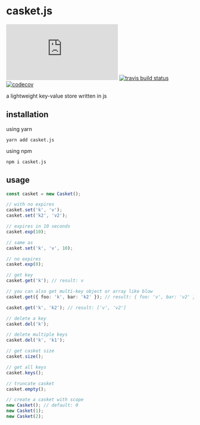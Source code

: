 # casket.js

[![npm version](https://badgen.net/npm/v/casket.js)](https://www.npmjs.com/package/casket.js) [![travis build status](https://api.travis-ci.com/Hrysa/casket.js.svg?branch=master)](https://travis-ci.com/github/Hrysa/casket.js) [![codecov](https://codecov.io/gh/Hrysa/casket.js/branch/master/graph/badge.svg)](https://codecov.io/gh/Hrysa/casket.js)

a lightweight key-value store written in js

## installation

using yarn

```shell
yarn add casket.js
```

using npm

```
npm i casket.js
```

## usage

```typescript
const casket = new Casket();

// with no expires
casket.set('k', 'v');
casket.set('k2', 'v2');

// expires in 10 seconds
casket.exp(10);

// same as
casket.set('k', 'v', 10);

// no expires
casket.exp(0);

// get key
casket.get('k'); // result: v

// you can also get multi-key object or array like blow
casket.get({ foo: 'k', bar: 'k2' }); // result: { foo: 'v', bar: 'v2' }

casket.get('k', 'k2'); // result: ['v', 'v2']

// delete a key
casket.del('k');

// delete multiple keys
casket.del('k', 'k1');

// get casket size
casket.size();

// get all keys
casket.keys();

// truncate casket
casket.empty();

// create a casket with scope
new Casket(); // default: 0
new Casket(1);
new Casket(2);
```
